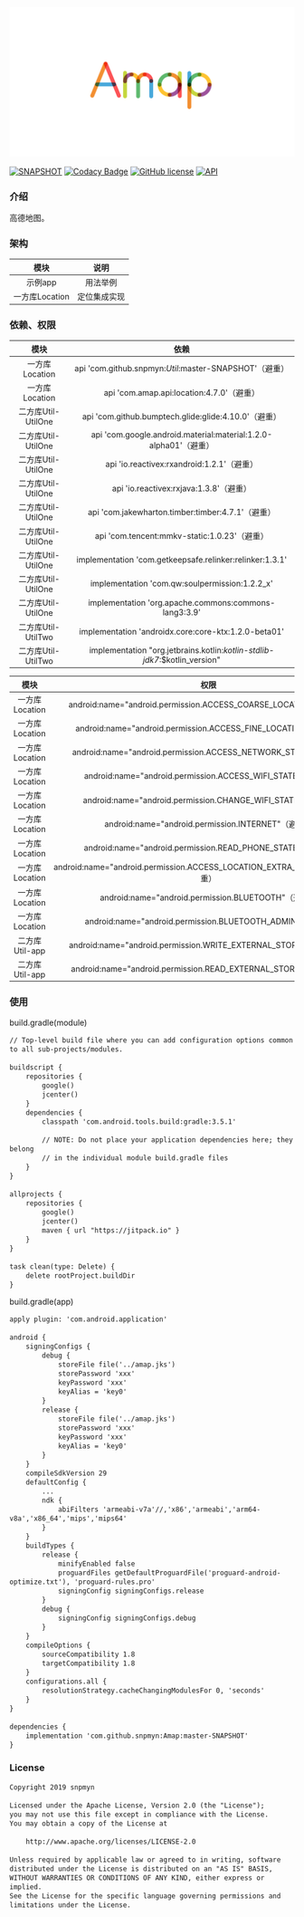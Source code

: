 <div align=center><img src="https://github.com/snpmyn/Amap/raw/master/image.png"/></div>

[![SNAPSHOT](https://jitpack.io/v/Jaouan/Revealator.svg)](https://jitpack.io/#snpmyn/Amap)
[![Codacy Badge](https://api.codacy.com/project/badge/Grade/a1c9a1b1d1ce4ca7a201ab93492bf6e0)](https://app.codacy.com/project/snpmyn/Amap/dashboard)
[![GitHub license](https://img.shields.io/badge/license-Apache%20License%202.0-blue.svg?style=flat)](https://www.apache.org/licenses/LICENSE-2.0)
[![API](https://img.shields.io/badge/API-19%2B-brightgreen.svg?style=flat)](https://android-arsenal.com/api?level=19)

### 介绍
高德地图。

### 架构

| 模块 | 说明 |
|:-:|:-:|
| 示例app | 用法举例 |
| 一方库Location | 定位集成实现 |

### 依赖、权限

| 模块 | 依赖 |
|:-:|:-:|
| 一方库Location | api 'com.github.snpmyn:*Util*:master-SNAPSHOT'（避重）|
| 一方库Location | api 'com.amap.api:location:4.7.0'（避重）|
| 二方库Util-UtilOne | api 'com.github.bumptech.glide:glide:4.10.0'（避重）|
| 二方库Util-UtilOne | api 'com.google.android.material:material:1.2.0-alpha01'（避重）|
| 二方库Util-UtilOne | api 'io.reactivex:rxandroid:1.2.1'（避重）|
| 二方库Util-UtilOne | api 'io.reactivex:rxjava:1.3.8'（避重）|
| 二方库Util-UtilOne | api 'com.jakewharton.timber:timber:4.7.1'（避重）|
| 二方库Util-UtilOne | api 'com.tencent:mmkv-static:1.0.23'（避重）|
| 二方库Util-UtilOne | implementation 'com.getkeepsafe.relinker:relinker:1.3.1' |
| 二方库Util-UtilOne | implementation 'com.qw:soulpermission:1.2.2_x' |
| 二方库Util-UtilOne | implementation 'org.apache.commons:commons-lang3:3.9' |
| 二方库Util-UtilTwo | implementation 'androidx.core:core-ktx:1.2.0-beta01' |
| 二方库Util-UtilTwo | implementation "org.jetbrains.kotlin:*kotlin-stdlib-jdk7*:$kotlin_version" |

| 模块 | 权限 |
|:-:|:-:|
| 一方库Location | android:name="android.permission.ACCESS_COARSE_LOCATION"（避重）|
| 一方库Location | android:name="android.permission.ACCESS_FINE_LOCATION"（避重）|
| 一方库Location | android:name="android.permission.ACCESS_NETWORK_STATE"（避重）|
| 一方库Location | android:name="android.permission.ACCESS_WIFI_STATE"（避重）|
| 一方库Location | android:name="android.permission.CHANGE_WIFI_STATE"（避重）|
| 一方库Location | android:name="android.permission.INTERNET"（避重）|
| 一方库Location | android:name="android.permission.READ_PHONE_STATE"（避重）|
| 一方库Location | android:name="android.permission.ACCESS_LOCATION_EXTRA_COMMANDS"（避重）|
| 一方库Location | android:name="android.permission.BLUETOOTH"（避重）|
| 一方库Location | android:name="android.permission.BLUETOOTH_ADMIN"（避重）|
| 二方库Util-app | android:name="android.permission.WRITE_EXTERNAL_STORAGE"（避重）|
| 二方库Util-app | android:name="android.permission.READ_EXTERNAL_STORAGE"（避重）|

### 使用
build.gradle(module)
```
// Top-level build file where you can add configuration options common to all sub-projects/modules.

buildscript {   
    repositories {
        google()
        jcenter()       
    }
    dependencies {
        classpath 'com.android.tools.build:gradle:3.5.1'
        
        // NOTE: Do not place your application dependencies here; they belong
        // in the individual module build.gradle files
    }
}

allprojects {
    repositories {
        google()
        jcenter()
        maven { url "https://jitpack.io" }             
    }
}

task clean(type: Delete) {
    delete rootProject.buildDir
}
```
build.gradle(app)
```
apply plugin: 'com.android.application'

android {
    signingConfigs {
        debug {
            storeFile file('../amap.jks')
            storePassword 'xxx'
            keyPassword 'xxx'
            keyAlias = 'key0'
        }
        release {
            storeFile file('../amap.jks')
            storePassword 'xxx'
            keyPassword 'xxx'
            keyAlias = 'key0'
        }
    }
    compileSdkVersion 29
    defaultConfig {
        ...
        ndk {
            abiFilters 'armeabi-v7a'//,'x86','armeabi','arm64-v8a','x86_64','mips','mips64'
        }
    }
    buildTypes {
        release {
            minifyEnabled false
            proguardFiles getDefaultProguardFile('proguard-android-optimize.txt'), 'proguard-rules.pro'
            signingConfig signingConfigs.release
        }
        debug {
            signingConfig signingConfigs.debug
        }
    }
    compileOptions {
        sourceCompatibility 1.8
        targetCompatibility 1.8
    }
    configurations.all {
        resolutionStrategy.cacheChangingModulesFor 0, 'seconds'
    }
}

dependencies {
    implementation 'com.github.snpmyn:Amap:master-SNAPSHOT'
}
```

### License
```
Copyright 2019 snpmyn

Licensed under the Apache License, Version 2.0 (the "License");
you may not use this file except in compliance with the License.
You may obtain a copy of the License at

    http://www.apache.org/licenses/LICENSE-2.0

Unless required by applicable law or agreed to in writing, software
distributed under the License is distributed on an "AS IS" BASIS,
WITHOUT WARRANTIES OR CONDITIONS OF ANY KIND, either express or implied.
See the License for the specific language governing permissions and
limitations under the License.
```
